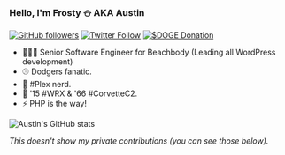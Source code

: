 ### Hello, I'm Frosty ⛄️ AKA Austin

[![GitHub followers](https://img.shields.io/github/followers/thefrosty?label=GitHub%20Followers&style=for-the-badge)](https://github.com/thefrosty/) 
[![Twitter Follow](https://img.shields.io/twitter/follow/thefrosty?style=for-the-badge)](https://twitter.com/thefrosty/) 
[![$DOGE Donation](https://img.shields.io/static/v1?style=for-the-badge&logo=dogecoin&label=Donations&message=DFMbUjdxuQNJnbA622e7TNSJ3yxAdAWZEW&color=ba9f33)](dogecoin:DFMbUjdxuQNJnbA622e7TNSJ3yxAdAWZEW) 


- 👨🏽‍💻 Senior Software Engineer for Beachbody (Leading all WordPress development)
- ⚾️ Dodgers fanatic.
- 🍿 #Plex nerd.
- 🚙 '15 #WRX & '66 #CorvetteC2.
- ⚡️ PHP is the way!

![Austin's GitHub stats](https://github-readme-stats.vercel.app/api?username=thefrosty&show_icons=true&theme=dark)

_This doesn't show my private contributions (you can see those below)._
